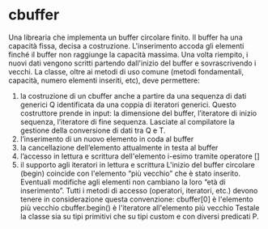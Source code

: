 # cbuffer
Una librearia che implementa un buffer circolare finito.
Il buffer ha una capacità fissa, decisa a costruzione. L'inserimento accoda gli
elementi finché il buffer non raggiunge la capacità massima. Una volta
riempito, i nuovi dati vengono scritti partendo dall'inizio del buffer e
sovrascrivendo i vecchi.
La classe, oltre ai metodi di uso comune (metodi fondamentali, capacità,
numero elementi inseriti, etc), deve permettere:
1) la costruzione di un cbuffer anche a partire da una sequenza di dati
generici Q identificata da una coppia di iteratori generici. Questo
costruttore prende in input: la dimensione del buffer, l’iteratore di inizio
sequenza, l’iteratore di fine sequenza. Lasciate al compilatore la gestione
della conversione di dati tra Q e T.
2) l’inserimento di un nuovo elemento in coda al buffer
3) la cancellazione dell’elemento attualmente in testa al buffer
4) l’accesso in lettura e scrittura dell'elemento i-esimo tramite operatore []
5) il supporto agli iteratori in lettura e scrittura
L'inizio del buffer circolare (begin) coincide con l'elemento “più vecchio” che è
stato inserito. Eventuali modifiche agli elementi non cambiano la loro “età di
inserimento”. Tutti i metodi di accesso (operatori, iteratori, etc.) devono tenere
in considerazione questa convenzione:
cbuffer[0] è l'elemento più vecchio
cbuffer.begin() è l'iteratore all'elemento più vecchio
Testale la classe sia su tipi primitivi che su tipi custom e con diversi predicati P.
